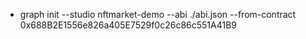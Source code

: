 - graph init --studio nftmarket-demo --abi ./abi.json --from-contract 0x688B2E1556e826a405E7529f0c26c86c551A41B9
